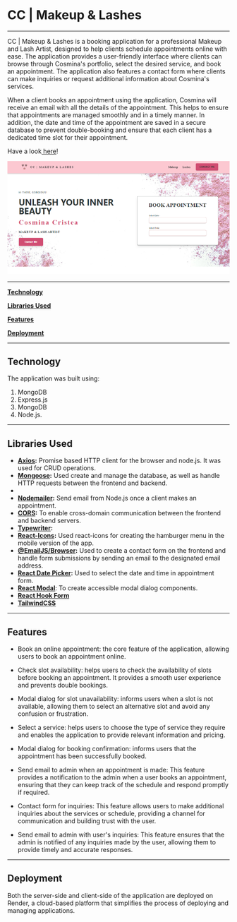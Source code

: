 # CC | Makeup & Lashes

<hr>

CC | Makeup & Lashes is a booking application for a professional Makeup and Lash Artist, designed to help clients schedule appointments online with ease. The application provides a user-friendly interface where clients can browse through Cosmina's portfolio, select the desired service, and book an appointment. The application also features a contact form where clients can make inquiries or request additional information about Cosmina's services.

When a client books an appointment using the application, Cosmina will receive an email with all the details of the appointment. This helps to ensure that appointments are managed smoothly and in a timely manner. In addition, the date and time of the appointment are saved in a secure database to prevent double-booking and ensure that each client has a dedicated time slot for their appointment.

<p>Have a look<a href="https://cc-makeupandlashes.onrender.com/"> here</a>!</p>

<img src="./client/public/app.png" alt="app">

---

[**Technology**](#technology)

[**Libraries Used**](#libraries-used)

[**Features**](#features)

[**Deployment**](#deployment)

---

## Technology

The application was built using:

1. MongoDB
2. Express.js
3. MongoDB
4. Node.js.

<hr>

## Libraries Used

- **[Axios](https://www.npmjs.com/package/axios):** Promise based HTTP client for the browser and node.js. It was used for CRUD operations.
- **[Mongoose](https://www.npmjs.com/package/mongoose):** Used create and manage the database, as well as handle HTTP requests between the frontend and backend.
- **[](https://www.npmjs.com/package/tailwindcss-themer)**
- **[Nodemailer](https://www.npmjs.com/package/nodemailer):** Send email from Node.js once a client makes an appointment.
- **[CORS](https://www.npmjs.com/package/cors):** To enable cross-domain communication between the frontend and backend servers.
- **[Typewriter](https://www.npmjs.com/package/typewriter):**
- **[React-Icons](https://www.npmjs.com/package/moment):** Used react-icons for creating the hamburger menu in the mobile version of the app.
- **[@EmailJS/Browser](https://www.npmjs.com/package/@emailjs/browser):** Used to create a contact form on the frontend and handle form submissions by sending an email to the designated email address.
- **[React Date Picker](https://www.npmjs.com/package/react-datepicker):** Used to select the date and time in appointment form.
- **[React Modal](https://www.npmjs.com/package/react-modal)**: To create accessible modal dialog components.
- **[React Hook Form](https://www.npmjs.com/package/react-hook-form)**
- **[TailwindCSS](https://www.npmjs.com/package/tailwindcss)**

<hr>

## Features

- Book an online appointment: the core feature of the application, allowing users to book an appointment online.

- Check slot availability: helps users to check the availability of slots before booking an appointment. It provides a smooth user experience and prevents double bookings.

- Modal dialog for slot unavailability: informs users when a slot is not available, allowing them to select an alternative slot and avoid any confusion or frustration.

- Select a service: helps users to choose the type of service they require and enables the application to provide relevant information and pricing.

- Modal dialog for booking confirmation: informs users that the appointment has been successfully booked.

- Send email to admin when an appointment is made: This feature provides a notification to the admin when a user books an appointment, ensuring that they can keep track of the schedule and respond promptly if required.

- Contact form for inquiries: This feature allows users to make additional inquiries about the services or schedule, providing a channel for communication and building trust with the user.

- Send email to admin with user's inquiries: This feature ensures that the admin is notified of any inquiries made by the user, allowing them to provide timely and accurate responses.

<hr>

## Deployment

Both the server-side and client-side of the application are deployed on Render, a cloud-based platform that simplifies the process of deploying and managing applications.
